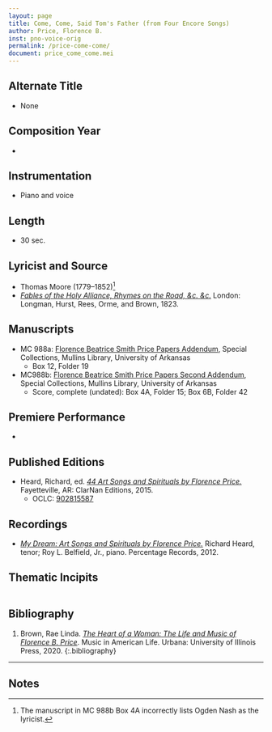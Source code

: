 ```yaml
---
layout: page
title: Come, Come, Said Tom's Father (from Four Encore Songs)
author: Price, Florence B.
inst: pno-voice-orig
permalink: /price-come-come/
document: price_come_come.mei
---
```


## Alternate Title
- None

## Composition Year
- 

## Instrumentation
- Piano and voice

## Length
- 30 sec.

## Lyricist and Source
- Thomas Moore (1779&ndash;1852)[^fn2]
- [*Fables of the Holy Alliance, Rhymes on the Road, &c. &c.*](https://books.google.com/books?id=yVYJAAAAQAAJ) London: Longman, Hurst, Rees, Orme, and Brown, 1823.

## Manuscripts
- MC 988a: <a href="https://uark.as.atlas-sys.com/repositories/2/resources/1522" target="_blank">Florence Beatrice Smith Price Papers Addendum</a>, Special Collections, Mullins Library, University of Arkansas
    * Box 12, Folder 19
- MC988b: <a href="https://uark.as.atlas-sys.com/repositories/2/resources/696/" target="_blank">Florence Beatrice Smith Price Papers Second Addendum</a>, Special Collections, Mullins Library, University of Arkansas
    * Score, complete (undated): Box 4A, Folder 15; Box 6B, Folder 42

## Premiere Performance
- 

## Published Editions
- Heard, Richard, ed. <a href="https://www.classicalvocalrep.com/products/44-Art-Songs-and-Spirituals-by-Florence-B-Price-for-Medium-High-Voice-and-Piano-Richard-Heard-205398.html" target="_blank">*44 Art Songs and Spirituals by Florence Price.*</a> Fayetteville, AR: ClarNan Editions, 2015.
    * OCLC: <a href="https://www.worldcat.org/title/902815587" target="_blank">902815587</a>

## Recordings
- <a href="https://search.worldcat.org/title/808619778" target="_blank">*My Dream: Art Songs and Spirituals by Florence Price.*</a> Richard Heard, tenor; Roy L. Belfield, Jr., piano. Percentage Records, 2012.

## Thematic Incipits
<div id="notation" style="overflow-x: auto"></div>

## Bibliography
1. Brown, Rae Linda. <a href="https://www.worldcat.org/title/1122800180" target="_blank">*The Heart of a Woman: The Life and Music of Florence B. Price*</a>. Music in American Life. Urbana: University of Illinois Press, 2020.
{:.bibliography}

---
## Notes
[^fn1]: Moore's original poem is called "A Joke Versified."
[^fn2]: The manuscript in MC 988b Box 4A incorrectly lists Ogden Nash as the lyricist.
